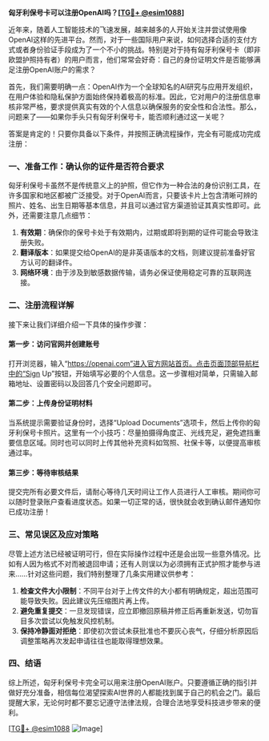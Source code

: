 **匈牙利保号卡可以注册OpenAI吗？[[TG💪+ @esim1088](https://t.me/s/esim1088)]**

近年来，随着人工智能技术的飞速发展，越来越多的人开始关注并尝试使用像OpenAI这样的先进平台。然而，对于一些国际用户来说，如何选择合适的支付方式或者身份验证手段成为了一个不小的挑战。特别是对于持有匈牙利保号卡（即非欧盟护照持有者）的用户而言，他们常常会好奇：自己的身份证明文件是否能够满足注册OpenAI账户的需求？

首先，我们需要明确一点：OpenAI作为一个全球知名的AI研究与应用开发组织，在用户体验和隐私保护方面始终保持着极高的标准。因此，它对用户的注册信息审核非常严格，要求提供真实有效的个人信息以确保服务的安全性和合法性。那么，问题来了——如果你手头只有匈牙利保号卡，能否顺利通过这一关呢？

答案是肯定的！只要你具备以下条件，并按照正确流程操作，完全有可能成功完成注册：

### 一、准备工作：确认你的证件是否符合要求

匈牙利保号卡虽然不是传统意义上的护照，但它作为一种合法的身份识别工具，在许多国家和地区都被广泛接受。对于OpenAI而言，只要该卡片上包含清晰可辨的照片、姓名、出生日期等基本信息，并且可以通过官方渠道验证其真实性即可。此外，还需要注意几点细节：

1. **有效期**：确保你的保号卡处于有效期内，过期或即将到期的证件可能会导致注册失败。
2. **翻译版本**：如果提交给OpenAI的是非英语版本的文档，则建议提前准备好官方认可的翻译件。
3. **网络环境**：由于涉及到敏感数据传输，请务必保证使用稳定可靠的互联网连接。

### 二、注册流程详解

接下来让我们详细介绍一下具体的操作步骤：

#### 第一步：访问官网并创建账号
打开浏览器，输入“https://openai.com”进入官方网站首页。点击页面顶部导航栏中的“Sign Up”按钮，开始填写必要的个人信息。这一步骤相对简单，只需输入邮箱地址、设置密码以及回答几个安全问题即可。

#### 第二步：上传身份证明材料
当系统提示需要验证身份时，选择“Upload Documents”选项卡，然后上传你的匈牙利保号卡照片。这里有一个小技巧：尽量拍摄得角度正、光线充足，避免遮挡重要信息区域。同时也可以同时上传其他补充资料如驾照、社保卡等，以便提高审核通过率。

#### 第三步：等待审核结果
提交完所有必要文件后，请耐心等待几天时间让工作人员进行人工审核。期间你可以随时登录账户查看进度状态。如果一切正常的话，很快就会收到确认邮件通知你已成功注册！

### 三、常见误区及应对策略

尽管上述方法已经被证明可行，但在实际操作过程中还是会出现一些意外情况。比如有人因为格式不对而被退回申请；还有人则误以为必须拥有正式护照才能参与进来……针对这些问题，我们特别整理了几条实用建议供参考：

1. **检查文件大小限制**：不同平台对于上传文件的大小都有明确规定，超出范围可能导致失败。因此建议先压缩图片再上传。
2. **避免重复提交**：一旦发现错误，应立即撤回原稿并修正后再重新发送，切勿盲目多次尝试以免触发风控机制。
3. **保持冷静面对拒绝**：即使初次尝试未获批准也不要灰心丧气，仔细分析原因后调整策略再次发起申请往往也能取得理想效果。

### 四、结语

综上所述，匈牙利保号卡完全可以用来注册OpenAI账户。只要遵循正确的指引并做好充分准备，相信每位渴望探索AI世界的人都能找到属于自己的机会之门。最后提醒大家，无论何时都不要忘记遵守法律法规，合理合法地享受科技进步带来的便利。

[[TG💪+ @esim1088](https://t.me/s/esim1088) ![Image](https://i.postimg.cc/4NQfJmqS/Snipaste-2025-05-13-00-14-12.png)]